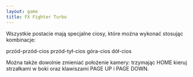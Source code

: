 ```yaml
---
layout: game
title: FX Fighter Turbo
---
```


Wszystkie postacie mają specjalne ciosy, które można wykonać 
stosując 
kombinacje:

przód-przód-cios
przód-tył-cios
góra-cios
dół-cios

Można także dowolnie zmieniać położenie kamery: trzymając HOME 
kieruj  
strzałkami w boki oraz klawiszami PAGE UP i PAGE DOWN.
